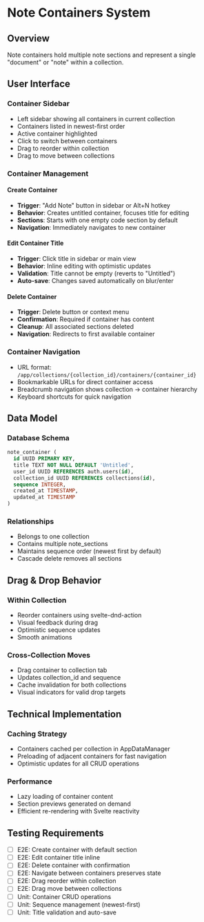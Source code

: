 # Note Containers System

## Overview
Note containers hold multiple note sections and represent a single "document" or "note" within a collection.

## User Interface

### Container Sidebar
- Left sidebar showing all containers in current collection
- Containers listed in newest-first order
- Active container highlighted
- Click to switch between containers
- Drag to reorder within collection
- Drag to move between collections

### Container Management

#### Create Container
- **Trigger**: "Add Note" button in sidebar or Alt+N hotkey
- **Behavior**: Creates untitled container, focuses title for editing
- **Sections**: Starts with one empty code section by default
- **Navigation**: Immediately navigates to new container

#### Edit Container Title
- **Trigger**: Click title in sidebar or main view
- **Behavior**: Inline editing with optimistic updates
- **Validation**: Title cannot be empty (reverts to "Untitled")
- **Auto-save**: Changes saved automatically on blur/enter

#### Delete Container
- **Trigger**: Delete button or context menu
- **Confirmation**: Required if container has content
- **Cleanup**: All associated sections deleted
- **Navigation**: Redirects to first available container

### Container Navigation
- URL format: `/app/collections/{collection_id}/containers/{container_id}`
- Bookmarkable URLs for direct container access
- Breadcrumb navigation shows collection → container hierarchy
- Keyboard shortcuts for quick navigation

## Data Model

### Database Schema
```sql
note_container (
  id UUID PRIMARY KEY,
  title TEXT NOT NULL DEFAULT 'Untitled',
  user_id UUID REFERENCES auth.users(id),
  collection_id UUID REFERENCES collections(id),
  sequence INTEGER,
  created_at TIMESTAMP,
  updated_at TIMESTAMP
)
```

### Relationships
- Belongs to one collection
- Contains multiple note_sections
- Maintains sequence order (newest first by default)
- Cascade delete removes all sections

## Drag & Drop Behavior

### Within Collection
- Reorder containers using svelte-dnd-action
- Visual feedback during drag
- Optimistic sequence updates
- Smooth animations

### Cross-Collection Moves
- Drag container to collection tab
- Updates collection_id and sequence
- Cache invalidation for both collections
- Visual indicators for valid drop targets

## Technical Implementation

### Caching Strategy
- Containers cached per collection in AppDataManager
- Preloading of adjacent containers for fast navigation
- Optimistic updates for all CRUD operations

### Performance
- Lazy loading of container content
- Section previews generated on demand
- Efficient re-rendering with Svelte reactivity

## Testing Requirements
- [ ] E2E: Create container with default section
- [ ] E2E: Edit container title inline
- [ ] E2E: Delete container with confirmation
- [ ] E2E: Navigate between containers preserves state
- [ ] E2E: Drag reorder within collection
- [ ] E2E: Drag move between collections
- [ ] Unit: Container CRUD operations
- [ ] Unit: Sequence management (newest-first)
- [ ] Unit: Title validation and auto-save

